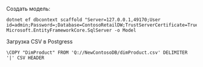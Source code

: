 ﻿Создать модель:
~~~
dotnet ef dbcontext scaffold "Server=127.0.0.1,49170;User id=admin;Password=;Database=ContosoRetailDW;TrustServerCertificate=True;"  Microsoft.EntityFrameworkCore.SqlServer -o Model
~~~

Загрузка CSV в Postgress
~~~
\COPY "DimProduct" FROM 'Q://NewContosoDB/dimProduct.csv' DELIMITER '|' CSV HEADER
~~~
